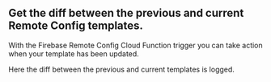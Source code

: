 ## Get the diff between the previous and current Remote Config templates.

With the Firebase Remote Config Cloud Function trigger you can take action when
your template has been updated.

Here the diff between the previous and current templates is logged.
